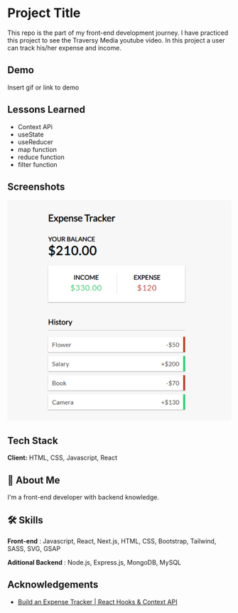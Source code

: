 # Project Title

This repo is the part of my front-end development journey. I have practiced this project to see the Traversy Media youtube video. In this project a user can track his/her expense and income.

## Demo

Insert gif or link to demo

## Lessons Learned

-   Context APi
-   useState
-   useReducer
-   map function
-   reduce function
-   filter function

## Screenshots

![App Screenshot](preview.png)

## Tech Stack

**Client:** HTML, CSS, Javascript, React

## 🚀 About Me

I'm a front-end developer with backend knowledge.

## 🛠 Skills

**Front-end** : Javascript, React, Next.js, HTML, CSS, Bootstrap, Tailwind, SASS, SVG, GSAP

**Aditional Backend** : Node.js, Express.js, MongoDB, MySQL

## Acknowledgements

-   [Build an Expense Tracker | React Hooks & Context API](https://www.youtube.com/watch?v=XuFDcZABiDQ)
